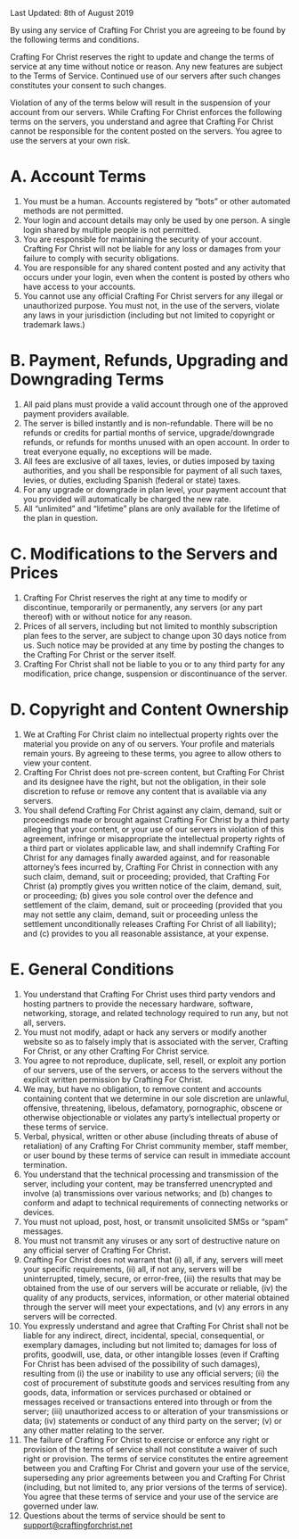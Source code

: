 Last Updated: 8th of August 2019

By using any service of Crafting For Christ you are agreeing to be found by the following terms and conditions.

Crafting For Christ reserves the right to update and change the terms of service at any time without notice or reason. Any new features are subject to the Terms of Service. Continued use of our servers after such changes constitutes your consent to such changes.

Violation of any of the terms below will result in the suspension of your account from our servers. While Crafting For Christ enforces the following terms on the servers, you understand and agree that Crafting For Christ cannot be responsible for the content posted on the servers. You agree to use the servers at your own risk.

# A. Account Terms
1. You must be a human. Accounts registered by “bots” or other automated methods are not permitted.
2. Your login and account details may only be used by one person. A single login shared by multiple people is not permitted.
3. You are responsible for maintaining the security of your account. Crafting For Christ will not be liable for any loss or damages from your failure to comply with security obligations.
4. You are responsible for any shared content posted and any activity that occurs under your login, even when the content is posted by others who have access to your accounts.
5. You cannot use any official Crafting For Christ servers for any illegal or unauthorized purpose. You must not, in the use of the servers, violate any laws in your jurisdiction (including but not limited to copyright or trademark laws.)

# B. Payment, Refunds, Upgrading and Downgrading Terms
1. All paid plans must provide a valid account through one of the approved payment providers available.
2. The server is billed instantly and is non-refundable. There will be no refunds or credits for partial months of service, upgrade/downgrade refunds, or refunds for months unused with an open account. In order to treat everyone equally, no exceptions will be made.
3. All fees are exclusive of all taxes, levies, or duties imposed by taxing authorities, and you shall be responsible for payment of all such taxes, levies, or duties, excluding Spanish (federal or state) taxes.
4. For any upgrade or downgrade in plan level, your payment account that you provided will automatically be charged the new rate.
5. All “unlimited” and “lifetime” plans are only available for the lifetime of the plan in question.

# C. Modifications to the Servers and Prices
1. Crafting For Christ reserves the right at any time to modify or discontinue, temporarily or permanently, any servers (or any part thereof) with or without notice for any reason.
2. Prices of all servers, including but not limited to monthly subscription plan fees to the server, are subject to change upon 30 days notice from us. Such notice may be provided at any time by posting the changes to the Crafting For Christ or the server itself.
3. Crafting For Christ shall not be liable to you or to any third party for any modification, price change, suspension or discontinuance of the server.

# D. Copyright and Content Ownership
1. We at Crafting For Christ claim no intellectual property rights over the material you provide on any of ou servers. Your profile and materials remain yours. By agreeing to these terms, you agree to allow others to view your content.
2. Crafting For Christ does not pre-screen content, but Crafting For Christ and its designee have the right, but not the obligation, in their sole discretion to refuse or remove any content that is available via any servers.
3. You shall defend Crafting For Christ against any claim, demand, suit or proceedings made or brought against Crafting For Christ by a third party alleging that your content, or your use of our servers in violation of this agreement, infringe or misappropriate the intellectual property rights of a third part or violates applicable law, and shall indemnify Crafting For Christ for any damages finally awarded against, and for reasonable attorney’s fees incurred by, Crafting For Christ in connection with any such claim, demand, suit or proceeding; provided, that Crafting For Christ (a) promptly gives you written notice of the claim, demand, suit, or proceeding; (b) gives you sole control over the defence and settlement of the claim, demand, suit or proceeding (provided that you may not settle any claim, demand, suit or proceeding unless the settlement unconditionally releases Crafting For Christ of all liability); and (c) provides to you all reasonable assistance, at your expense.

# E. General Conditions
1. You understand that Crafting For Christ uses third party vendors and hosting partners to provide the necessary hardware, software, networking, storage, and related technology required to run any, but not all, servers.
2. You must not modify, adapt or hack any servers or modify another website so as to falsely imply that is associated with the server, Crafting For Christ, or any other Crafting For Christ service.
3. You agree to not reproduce, duplicate, sell, resell, or exploit any portion of our servers, use of the servers, or access to the servers without the explicit written permission by Crafting For Christ.
4. We may, but have no obligation, to remove content and accounts containing content that we determine in our sole discretion are unlawful, offensive, threatening, libelous, defamatory, pornographic, obscene or otherwise objectionable or violates any party’s intellectual property or these terms of service.
5. Verbal, physical, written or other abuse (including threats of abuse of retaliation) of any Crafting For Christ community member, staff member, or user bound by these terms of service can result in immediate account termination.
6. You understand that the technical processing and transmission of the server, including your content, may be transferred unencrypted and involve (a) transmissions over various networks; and (b) changes to conform and adapt to technical requirements of connecting networks or devices. 
7. You must not upload, post, host, or transmit unsolicited SMSs or “spam” messages.
8. You must not transmit any viruses or any sort of destructive nature on any official server of Crafting For Christ.
9. Crafting For Christ does not warrant that (i) all, if any, servers will meet your specific requirements, (ii) all, if not any, servers will be uninterrupted, timely, secure, or error-free, (iii) the results that may be obtained from the use of our servers will be accurate or reliable, (iv) the quality of any products, services, information, or other material obtained through the server will meet your expectations, and (v) any errors in any servers will be corrected.
10. You expressly understand and agree that Crafting For Christ shall not be liable for any indirect, direct, incidental, special, consequential, or exemplary damages, including but not limited to; damages for loss of profits, goodwill, use, data, or other intangible losses (even if Crafting For Christ has been advised of the possibility of such damages), resulting from (i) the use or inability to use any official servers; (ii) the cost of procurement of substitute goods and services resulting from any goods, data, information or services purchased or obtained or messages received or transactions entered into through or from the server; (iii) unauthorized access to or alteration of your transmissions or data; (iv) statements or conduct of any third party on the server; (v) or any other matter relating to the server. 
11. The failure of Crafting For Christ to exercise or enforce any right or provision of the terms of service shall not constitute a waiver of such right or provision. The terms of service constitutes the entire agreement between you and Crafting For Christ and govern your use of the service, superseding any prior agreements between you and Crafting For Christ (including, but not limited to, any prior versions of the terms of service). You agree that these terms of service and your use of the service are governed under law.
12. Questions about the terms of service should be sent to support@craftingforchrist.net
